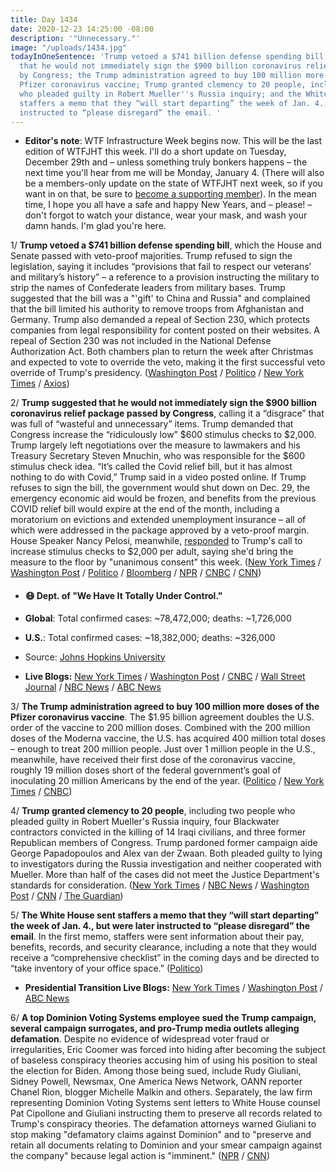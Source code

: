 ```yaml
---
title: Day 1434
date: 2020-12-23 14:25:00 -08:00
description: '"Unnecessary."'
image: "/uploads/1434.jpg"
todayInOneSentence: 'Trump vetoed a $741 billion defense spending bill; Trump suggested
  that he would not immediately sign the $900 billion coronavirus relief package passed
  by Congress; the Trump administration agreed to buy 100 million more doses of the
  Pfizer coronavirus vaccine; Trump granted clemency to 20 people, including two people
  who pleaded guilty in Robert Mueller''s Russia inquiry; and the White House sent
  staffers a memo that they “will start departing” the week of Jan. 4., but were later
  instructed to “please disregard” the email. '
---
```


* **Editor's note**: WTF Infrastructure Week begins now. This will be the last edition of WTFJHT this week. I'll do a short update on Tuesday, December 29th and – unless something truly bonkers happens – the next time you'll hear from me will be Monday, January 4. (There will also be a members-only update on the state of WTFJHT next week, so if you want in on that, be sure to [become a supporting member](https://whatthefuckjusthappenedtoday.com/membership/)). In the mean time, I hope you all have a safe and happy New Years, and – please! – don't forgot to watch your distance, wear your mask, and wash your damn hands. I'm glad you're here.

1/ **Trump vetoed a $741 billion defense spending bill**, which the House and Senate passed with veto-proof majorities. Trump refused to sign the legislation, saying it includes “provisions that fail to respect our veterans’ and military’s history” – a reference to a provision instructing the military to strip the names of Confederate leaders from military bases.  Trump suggested that the bill was a "'gift' to China and Russia" and complained that the bill limited his authority to remove troops from Afghanistan and Germany. Trump also demanded a repeal of Section 230, which protects companies from legal responsibility for content posted on their websites. A repeal of Section 230 was not included in the National Defense Authorization Act. Both chambers plan to return the week after Christmas and expected to vote to override the veto, making it the first successful veto override of Trump's presidency. ([Washington Post](https://www.washingtonpost.com/national-security/trump-vetoes-defense-bill-ndaa/2020/12/23/ceedffaa-407f-11eb-8db8-395dedaaa036_story.html) / [Politico](https://www.politico.com/news/2020/12/23/trump-ndaa-veto-defense-bill-450286) / [New York Times](https://www.nytimes.com/2020/12/23/us/politics/trump-veto-defense-spending-bill.html) / [Axios](https://www.axios.com/trump-vetoes-defense-bill-ndaa-0efb8628-81ad-4dcc-9bec-3d0b79988dd8.html))

2/ **Trump suggested that he would not immediately sign the $900 billion coronavirus relief package passed by Congress**, calling it a “disgrace” that was full of “wasteful and unnecessary” items. Trump demanded that Congress increase the “ridiculously low” $600 stimulus checks to $2,000. Trump largely left negotiations over the measure to lawmakers and his Treasury Secretary Steven Mnuchin, who was responsible for the $600 stimulus check idea. “It’s called the Covid relief bill, but it has almost nothing to do with Covid,” Trump said in a video posted online. If Trump refuses to sign the bill, the government would shut down on Dec. 29, the emergency economic aid would be frozen, and benefits from the previous COVID relief bill would expire at the end of the month, including a moratorium on evictions and extended unemployment insurance – all of which were addressed in the package approved by a veto-proof margin. House Speaker Nancy Pelosi, meanwhile,  [responded](https://www.axios.com/pelosi-trump-congress-increase-stimulus-payments-63b3fa5c-a378-492a-ae43-f555064d5aa1.html) to Trump's call to increase stimulus checks to $2,000 per adult, saying she'd bring the measure to the floor by "unanimous consent" this week. ([New York Times](https://www.nytimes.com/2020/12/22/us/politics/trump-coronavirus-bill.html) / [Washington Post](https://www.washingtonpost.com/business/2020/12/22/trump-stimulus-video-bill/) / [Politico](https://www.politico.com/news/2020/12/22/trump-covid-stimulus-bill-450204) / [Bloomberg](https://www.bloomberg.com/news/articles/2020-12-23/trump-indicates-he-might-not-sign-congress-virus-relief-package?sref=MIBMEEoj) / [NPR](https://www.npr.org/2020/12/23/949578495/whats-at-stake-with-trumps-threat-covid-relief-and-a-government-shutdown) / [CNBC](https://www.cnbc.com/2020/12/22/trump-demands-congress-raise-second-stimulus-check-from-600-to-2000-under-new-covid-relief-bill.html) / [CNN](https://www.cnn.com/2020/12/22/politics/trump-coronavirus-relief-bill/index.html))

* #### 😷 Dept. of "We Have It Totally Under Control."

* **Global**: Total confirmed cases: \~78,472,000; deaths: \~1,726,000

* **U.S.**: Total confirmed cases: \~18,382,000; deaths: \~326,000

* Source: [Johns Hopkins University](https://coronavirus.jhu.edu/map.html)

* **Live Blogs:** [New York Times](https://www.nytimes.com/live/2020/12/23/world/covid-updates-coronavirus/) / [Washington Post](https://www.washingtonpost.com/nation/2020/12/23/coronavirus-covid-live-updates-us/) / [CNBC](https://www.cnbc.com/2020/12/23/covid-live-updates.html) / [Wall Street Journal](https://www.wsj.com/livecoverage/latest-updates/covid?mod=hp_theme_coronavirus-ribbon) / [NBC News](https://www.nbcnews.com/news/us-news/live-blog/2020-12-23-covid-live-updates-vaccine-news-n1252198) / [ABC News](https://abcnews.go.com/Health/coronavirus/live-updates/California-governor-quarantine-covid/?id=74837900)

3/ **The Trump administration agreed to buy 100 million more doses of the Pfizer coronavirus vaccine**. The $1.95 billion agreement doubles the U.S. order of the vaccine to 200 million doses. Combined with the 200 million doses of the Moderna vaccine, the U.S. has acquired 400 million total doses – enough to treat 200 million people. Just over 1 million people in the U.S., meanwhile, have received their first dose of the coronavirus vaccine, roughly 19 million doses short of the federal government’s goal of inoculating 20 million Americans by the end of the year. ([Politico](https://www.politico.com/news/2020/12/23/pfizer-biontech-supply-coronavirus-vaccine-450216) / [New York Times](https://www.nytimes.com/2020/12/22/us/politics/pfizer-vaccine-doses.html) / [CNBC](https://www.cnbc.com/2020/12/23/covid-vaccine-us-has-vaccinated-1-million-people-out-of-goal-of-20-million-for-december.html))

4/ **Trump granted clemency to 20 people**, including two people who pleaded guilty in Robert Mueller's Russia inquiry, four Blackwater contractors convicted in the killing of 14 Iraqi civilians, and three former Republican members of Congress. Trump pardoned former campaign aide George Papadopoulos and Alex van der Zwaan. Both pleaded guilty to lying to investigators during the Russia investigation and neither cooperated with Mueller. More than half of the cases did not meet the Justice Department's standards for consideration. ([New York Times](https://www.nytimes.com/2020/12/22/us/politics/trump-pardons.html) / [NBC News](https://www.nbcnews.com/politics/white-house/trump-pardons-george-papadopoulos-ex-gop-congressmen-n1252167) / [Washington Post](https://www.washingtonpost.com/politics/george-papadopoulos-trump-pardon/2020/12/22/822f038e-30f4-11eb-96c2-aac3f162215d_story.html) / [CNN](https://www.cnn.com/2020/12/22/politics/trump-pardons/index.html) / [The Guardian](https://www.theguardian.com/world/2020/dec/23/trump-pardons-blackwater-contractors-jailed-for-massacre-of-iraq-civilians))

5/ **The White House sent staffers a memo that they “will start departing” the week of Jan. 4., but were later instructed to “please disregard” the email**. In the first memo, staffers were sent information about their pay, benefits, records, and security clearance, including a note that they would receive a “comprehensive checklist” in the coming days and be directed to “take inventory of your office space.” ([Politico](https://www.politico.com/news/2020/12/23/trump-administration-departure-instructions-450224))

* **Presidential Transition Live Blogs:**  [New York Times](https://www.nytimes.com/live/2020/12/23/us/joe-biden-trump/) / [Washington Post](https://www.washingtonpost.com/politics/2020/12/23/joe-biden-trump-transition-live-updates/) / [ABC News](https://abcnews.go.com/Politics/live-updates/2020-election-results-transition/?id=74840775)

6/ **A top Dominion Voting Systems employee sued the Trump campaign, several campaign surrogates, and pro-Trump media outlets alleging defamation**. Despite no evidence of widespread voter fraud or irregularities, Eric Coomer was forced into hiding after becoming the subject of baseless conspiracy theories accusing him of using his position to steal the election for Biden. Among those being sued, include Rudy Giuliani, Sidney Powell, Newsmax, One America News Network, OANN reporter Chanel Rion, blogger Michelle Malkin and others. Separately, the law firm representing Dominion Voting Systems sent letters to White House counsel Pat Cipollone and Giuliani instructing them to preserve all records related to Trump's conspiracy theories. The defamation attorneys warned Giuliani to stop making "defamatory claims against Dominion" and to "preserve and retain all documents relating to Dominion and your smear campaign against the company" because legal action is "imminent." ([NPR](https://www.npr.org/2020/12/22/949294173/dominion-voting-systems-employee-sues-trump-campaign-and-allies-for-defamation) / [CNN](https://www.cnn.com/2020/12/23/politics/dominion-voting-trump-campaign-lawsuit-imminent/))